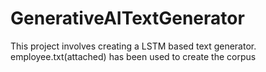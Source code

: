 # GenerativeAITextGenerator
This project involves creating a LSTM based text generator. employee.txt(attached) has been used to create the corpus

